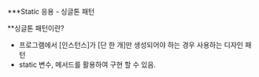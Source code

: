 ***Static 응용 - 싱글톤 패턴

**싱글톤 패턴이란?

- 프로그램에서 [인스턴스]가 [단 한 개]만 생성되어야 하는 경우 사용하는 디자인 패턴
- static 변수, 메서드를 활용하여 구현 할 수 있음.
